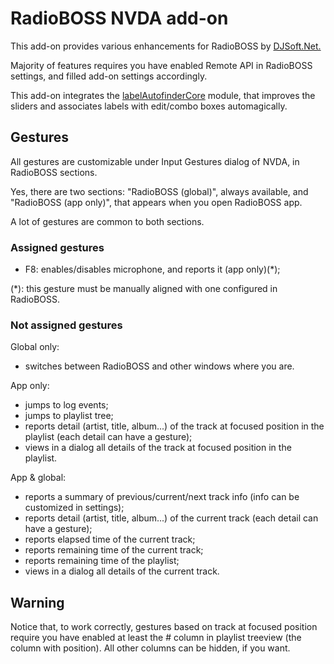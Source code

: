 # RadioBOSS NVDA add-on

This add-on provides various enhancements for RadioBOSS by [DJSoft.Net.][1]

Majority of features requires you have enabled Remote API in RadioBOSS settings, and filled add-on settings accordingly.

This add-on integrates the [labelAutofinderCore][2] module, that improves the sliders and associates labels with edit/combo boxes automagically.


## Gestures

All gestures are customizable under Input Gestures dialog of NVDA, in RadioBOSS sections.

Yes, there are two sections: "RadioBOSS (global)", always available, and "RadioBOSS (app only)", that appears when you open RadioBOSS app.

A lot of gestures are common to both sections.

### Assigned gestures

* F8: enables/disables microphone, and reports it (app only)(*);

(*): this gesture must be manually aligned with one configured in RadioBOSS.

### Not assigned gestures

Global only:

* switches between RadioBOSS and other windows where you are.

App only:

* jumps to log events;
* jumps to playlist tree;
* reports detail (artist, title, album...) of the track at focused position in the playlist (each detail can have a gesture);
* views in a dialog all details of the track at focused position in the playlist.

App & global:

* reports a summary of previous/current/next track info (info can be customized in settings);
* reports detail (artist, title, album...) of the current track (each detail can have a gesture);
* reports elapsed time of the current track;
* reports remaining time of the current track;
* reports remaining time of the playlist;
* views in a dialog all details of the current track.

## Warning

Notice that, to work correctly, gestures based on track at focused position require you have enabled at least the # column in playlist treeview (the column with position). All other columns can be hidden, if you want.


[1]: https://www.djsoft.net
[2]: https://github.com/ABuffEr/labelAutofinderCore

